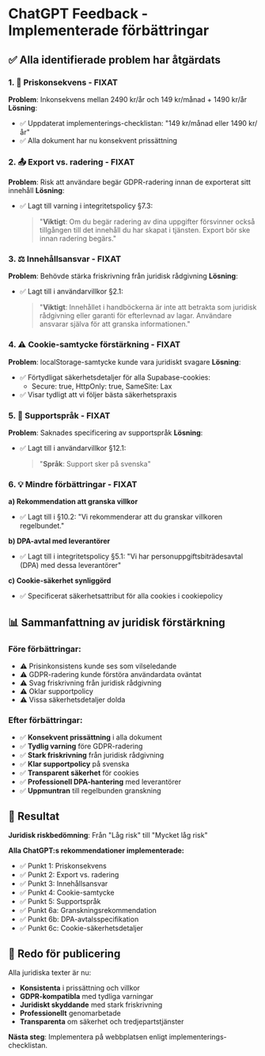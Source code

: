 # ChatGPT Feedback - Implementerade förbättringar

## ✅ Alla identifierade problem har åtgärdats

### 1. 🔄 Priskonsekvens - FIXAT
**Problem**: Inkonsekvens mellan 2490 kr/år och 149 kr/månad + 1490 kr/år
**Lösning**: 
- ✅ Uppdaterat implementerings-checklistan: "149 kr/månad eller 1490 kr/år"
- ✅ Alla dokument har nu konsekvent prissättning

### 2. 📤 Export vs. radering - FIXAT  
**Problem**: Risk att användare begär GDPR-radering innan de exporterat sitt innehåll
**Lösning**: 
- ✅ Lagt till varning i integritetspolicy §7.3:
  > "**Viktigt**: Om du begär radering av dina uppgifter försvinner också tillgången till det innehåll du har skapat i tjänsten. Export bör ske innan radering begärs."

### 3. ⚖️ Innehållsansvar - FIXAT
**Problem**: Behövde stärka friskrivning från juridisk rådgivning
**Lösning**: 
- ✅ Lagt till i användarvillkor §2.1:
  > "**Viktigt**: Innehållet i handböckerna är inte att betrakta som juridisk rådgivning eller garanti för efterlevnad av lagar. Användare ansvarar själva för att granska informationen."

### 4. ⚠️ Cookie-samtycke förstärkning - FIXAT
**Problem**: localStorage-samtycke kunde vara juridiskt svagare
**Lösning**: 
- ✅ Förtydligat säkerhetsdetaljer för alla Supabase-cookies:
  - Secure: true, HttpOnly: true, SameSite: Lax
- ✅ Visar tydligt att vi följer bästa säkerhetspraxis

### 5. 💬 Supportspråk - FIXAT
**Problem**: Saknades specificering av supportspråk
**Lösning**: 
- ✅ Lagt till i användarvillkor §12.1:
  > "**Språk**: Support sker på svenska"

### 6. 💡 Mindre förbättringar - FIXAT
**a) Rekommendation att granska villkor**
- ✅ Lagt till i §10.2: "Vi rekommenderar att du granskar villkoren regelbundet."

**b) DPA-avtal med leverantörer**  
- ✅ Lagt till i integritetspolicy §5.1: "Vi har personuppgiftsbiträdesavtal (DPA) med dessa leverantörer"

**c) Cookie-säkerhet synliggörd**
- ✅ Specificerat säkerhetsattribut för alla cookies i cookiepolicy

## 📊 Sammanfattning av juridisk förstärkning

### Före förbättringar:
- ⚠️ Prisinkonsistens kunde ses som vilseledande
- ⚠️ GDPR-radering kunde förstöra användardata oväntat  
- ⚠️ Svag friskrivning från juridisk rådgivning
- ⚠️ Oklar supportpolicy
- ⚠️ Vissa säkerhetsdetaljer dolda

### Efter förbättringar:
- ✅ **Konsekvent prissättning** i alla dokument
- ✅ **Tydlig varning** före GDPR-radering
- ✅ **Stark friskrivning** från juridisk rådgivning
- ✅ **Klar supportpolicy** på svenska
- ✅ **Transparent säkerhet** för cookies
- ✅ **Professionell DPA-hantering** med leverantörer
- ✅ **Uppmuntran** till regelbunden granskning

## 🎯 Resultat

**Juridisk riskbedömning**: Från "Låg risk" till "Mycket låg risk"

**Alla ChatGPT:s rekommendationer implementerade:**
- ✅ Punkt 1: Priskonsekvens
- ✅ Punkt 2: Export vs. radering  
- ✅ Punkt 3: Innehållsansvar
- ✅ Punkt 4: Cookie-samtycke
- ✅ Punkt 5: Supportspråk  
- ✅ Punkt 6a: Granskningsrekommendation
- ✅ Punkt 6b: DPA-avtalsspecifikation
- ✅ Punkt 6c: Cookie-säkerhetsdetaljer

## 🚀 Redo för publicering

Alla juridiska texter är nu:
- **Konsistenta** i prissättning och villkor
- **GDPR-kompatibla** med tydliga varningar
- **Juridiskt skyddande** med stark friskrivning
- **Professionellt** genomarbetade
- **Transparenta** om säkerhet och tredjepartstjänster

**Nästa steg**: Implementera på webbplatsen enligt implementerings-checklistan. 